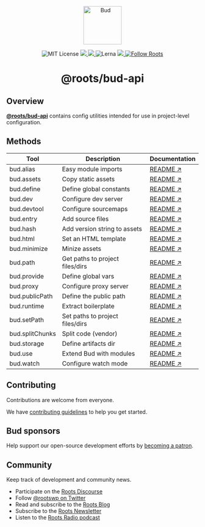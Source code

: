 <p align="center">
  <img alt="Bud" src="https://cdn.roots.io/app/uploads/logo-bud.svg" height="100">
</p>

<p align="center">
  <img alt="MIT License" src="https://img.shields.io/github/license/roots/bud?color=%23525ddc&style=flat-square">
  <a href="https://www.npmjs.com/package/roots/bud-api">
    <img src="https://img.shields.io/npm/v/roots/bud-api.svg?color=%23525ddc&style=flat-square" />
  </a>
  <a href="https://codeclimate.com/github/roots/bud-support/maintainability">
    <img src="https://img.shields.io/codeclimate/maintainability/roots/bud-support?color=%23525ddc&style=flat-square" />
  </a>
  <img alt="Lerna" src="https://img.shields.io/github/lerna-json/v/roots/bud?color=%23525ddc&style=flat-square">
  <a href="Typescript" src="https://github.com/roots/bud/tree/stable/typings">
    <img src="https://img.shields.io/badge/typings-%40roots%2Fbud--typings-%23525ddc" />
  </a>
  <a href="https://twitter.com/rootswp">
    <img alt="Follow Roots" src="https://img.shields.io/twitter/follow/rootswp.svg?color=%23525ddc&style=flat-square" />
  </a>
</p>

<h1 align="center">
  <strong>@roots/bud-api</strong>
</h1>

## Overview

[**@roots/bud-api**](https://github.com/roots/bud/tree/stable/packages/roots/bud-api/README.md) contains config utilities intended for use in project-level configuration.

## Methods

| Tool            | Description                     | Documentation                                                                  |
| --------------- | ------------------------------- | ------------------------------------------------------------------------------ |
| bud.alias       | Easy module imports             | [README ↗](https://github.com/roots/bud/tree/stable/docs/config-alias.md)      |
| bud.assets      | Copy static assets              | [README ↗](https://github.com/roots/bud/tree/stable/docs/config-assets.md)     |
| bud.define      | Define global constants         | [README ↗](https://github.com/roots/bud/tree/stable/docs/config-define.md)     |
| bud.dev         | Configure dev server            | [README ↗](https://github.com/roots/bud/tree/stable/docs/config-dev.md)        |
| bud.devtool     | Configure sourcemaps            | [README ↗](https://github.com/roots/bud/tree/stable/docs/config-devtool.md)    |
| bud.entry       | Add source files                | [README ↗](https://github.com/roots/bud/tree/stable/docs/config-entry.md)      |
| bud.hash        | Add version string to assets    | [README ↗](https://github.com/roots/bud/tree/stable/docs/config-hash.md)       |
| bud.html        | Set an HTML template            | [README ↗](https://github.com/roots/bud/tree/stable/docs/config-html.md)       |
| bud.minimize    | Minize assets                   | [README ↗](https://github.com/roots/bud/tree/stable/docs/config-minimize.md)   |
| bud.path        | Get paths to project files/dirs | [README ↗](https://github.com/roots/bud/tree/stable/docs/config-path.md)       |
| bud.provide     | Define global vars              | [README ↗](https://github.com/roots/bud/tree/stable/docs/config-provide.md)    |
| bud.proxy       | Configure proxy server          | [README ↗](https://github.com/roots/bud/tree/stable/docs/config-proxy.md)      |
| bud.publicPath  | Define the public path          | [README ↗](https://github.com/roots/bud/tree/stable/docs/config-publicPath.md) |
| bud.runtime     | Extract boilerplate             | [README ↗](https://github.com/roots/bud/tree/stable/docs/config-runtime.md)    |
| bud.setPath     | Set paths to project files/dirs | [README ↗](https://github.com/roots/bud/tree/stable/docs/config-setPath.md)    |
| bud.splitChunks | Split code (vendor)             | [README ↗](https://github.com/roots/bud/tree/stable/docs/config-vendor.md)     |
| bud.storage     | Define artifacts dir            | [README ↗](https://github.com/roots/bud/tree/stable/docs/config-storage.md)    |
| bud.use         | Extend Bud with modules         | [README ↗](https://github.com/roots/bud/tree/stable/docs/config-use.md)        |
| bud.watch       | Configure watch mode            | [README ↗](https://github.com/roots/bud/tree/stable/docs/config-watch.md)      |

## Contributing

Contributions are welcome from everyone.

We have [contributing guidelines](https://github.com/roots/guidelines/blob/master/CONTRIBUTING.md) to help you get started.

## Bud sponsors

Help support our open-source development efforts by [becoming a patron](https://www.patreon.com/rootsdev).

## Community

Keep track of development and community news.

- Participate on the [Roots Discourse](https://discourse.roots.io/)
- Follow [@rootswp on Twitter](https://twitter.com/rootswp)
- Read and subscribe to the [Roots Blog](https://roots.io/blog/)
- Subscribe to the [Roots Newsletter](https://roots.io/subscribe/)
- Listen to the [Roots Radio podcast](https://roots.io/podcast/)
